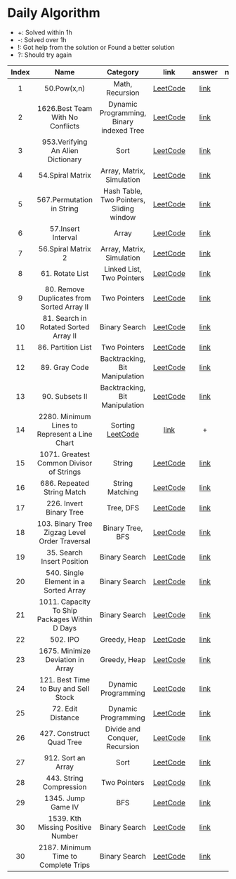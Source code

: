 # Daily Algorithm

- +: Solved within 1h
- -: Solved over 1h
- !: Got help from the solution or Found a better solution
- ?: Should try again

|Index|Name|Category|link|answer|note|
|:---:|:---:|:---:|:---:|:---:|:---:|
| 1   | 50.Pow(x,n) | Math, Recursion | [LeetCode](https://leetcode.com/problems/powx-n/description/) | [link](https://github.com/limjiyoon/Daily_Algorithm/blob/main/leetcode/50_pow.py) | + |
| 2   | 1626.Best Team With No Conflicts | Dynamic Programming, Binary indexed Tree | [LeetCode](https://leetcode.com/problems/best-team-with-no-conflicts/description/) | [link](https://github.com/limjiyoon/Daily_Algorithm/blob/main/leetcode/1626_best_team_with_no_conflicts.py) | +! |
| 3   | 953.Verifying An Alien Dictionary | Sort | [LeetCode](https://leetcode.com/problems/verifying-an-alien-dictionary/description/) | [link](https://github.com/limjiyoon/Daily_Algorithm/blob/main/leetcode/953_verifying_an_alien_dictionary.py) | + |
| 4   | 54.Spiral Matrix | Array, Matrix, Simulation | [LeetCode](https://leetcode.com/problems/spiral-matrix/description/) | [link](https://github.com/limjiyoon/Daily_Algorithm/blob/main/leetcode/54_spiral_matrix.py) | +! |
| 5   | 567.Permutation in String| Hash Table, Two Pointers, Sliding window | [LeetCode](https://leetcode.com/problems/permutation-in-string/description/) | [link](https://github.com/limjiyoon/Daily_Algorithm/blob/main/leetcode/567_permutation_in_string.py) | + |
| 6   | 57.Insert Interval| Array | [LeetCode](https://leetcode.com/problems/insert-interval/description/) | [link](https://github.com/limjiyoon/Daily_Algorithm/blob/main/leetcode/57_insert_interval.py) | + |
| 7   | 56.Spiral Matrix 2| Array, Matrix, Simulation | [LeetCode](https://leetcode.com/problems/spiral-matrix-ii/description/) | [link](https://github.com/limjiyoon/Daily_Algorithm/blob/main/leetcode/56_spiral_matrix_2.py) | +! |
| 8   | 61. Rotate List| Linked List, Two Pointers | [LeetCode](https://leetcode.com/problems/rotate-list/description/) | [link](https://github.com/limjiyoon/Daily_Algorithm/blob/main/leetcode/61_rotate_list.py) | + |
| 9   | 80. Remove Duplicates from Sorted Array II | Two Pointers | [LeetCode](https://leetcode.com/problems/remove-duplicates-from-sorted-array-ii/description/) | [link](https://github.com/limjiyoon/Daily_Algorithm/blob/main/leetcode/80_remove_duplicates_from_sorted_array_2.py) | +! |
| 10   | 81. Search in Rotated Sorted Array II | Binary Search | [LeetCode](https://leetcode.com/problems/search-in-rotated-sorted-array-ii/description/) | [link](https://github.com/limjiyoon/Daily_Algorithm/blob/main/leetcode/81_search_in_roated_sorted_array_2.py) | +! |
| 11   | 86. Partition List | Two Pointers | [LeetCode](https://leetcode.com/problems/search-in-rotated-sorted-array-ii/description/) | [link](https://github.com/limjiyoon/Daily_Algorithm/blob/main/leetcode/86_partition_list.py) | + |
| 12   | 89. Gray Code | Backtracking, Bit Manipulation | [LeetCode](https://leetcode.com/problems/gray-code/description/) | [link](https://github.com/limjiyoon/Daily_Algorithm/blob/main/leetcode/89_gray_code.py) | + |
| 13   | 90. Subsets II | Backtracking, Bit Manipulation | [LeetCode](https://leetcode.com/problems/subsets-ii/description/) | [link](https://github.com/limjiyoon/Daily_Algorithm/blob/main/leetcode/90_subsets_2.py) | + |
| 14   | 2280. Minimum Lines to Represent a Line Chart | Sorting [LeetCode](https://leetcode.com/problems/minimum-lines-to-represent-a-line-chart/description/) | [link](https://github.com/limjiyoon/Daily_Algorithm/blob/main/leetcode/2280_minimum_lines_to_represent_a_line_chart.py) | + |
| 15   | 1071. Greatest Common Divisor of Strings | String | [LeetCode](https://leetcode.com/problems/greatest-common-divisor-of-strings/description/) | [link](https://github.com/limjiyoon/Daily_Algorithm/blob/main/leetcode/1071_greatest_common_divisor_of_strings.py) | + |
| 16   | 686. Repeated String Match | String Matching | [LeetCode](https://leetcode.com/problems/repeated-string-match/description/) | [link](https://github.com/limjiyoon/Daily_Algorithm/blob/main/leetcode/686_repeated_string_match.py) | + |
| 17   | 226. Invert Binary Tree | Tree, DFS | [LeetCode](https://leetcode.com/problems/invert-binary-tree/description/) | [link](https://github.com/limjiyoon/Daily_Algorithm/blob/main/leetcode/226_invert_binary_tree.py) | + |
| 18   | 103. Binary Tree Zigzag Level Order Traversal | Binary Tree, BFS | [LeetCode](https://leetcode.com/problems/binary-tree-zigzag-level-order-traversal/description/) | [link](https://github.com/limjiyoon/Daily_Algorithm/blob/main/leetcode/103_binary_tree_zigzag_level_order_traversal.py) | + |
| 19   | 35. Search Insert Position | Binary Search | [LeetCode](https://leetcode.com/problems/search-insert-position/description/) | [link](https://github.com/limjiyoon/Daily_Algorithm/blob/main/leetcode/35_search_insert_position.py) | + |
| 20   | 540. Single Element in a Sorted Array | Binary Search | [LeetCode](https://leetcode.com/problems/single-element-in-a-sorted-array/) | [link](https://github.com/limjiyoon/Daily_Algorithm/blob/main/leetcode/540_single_element_in_a_sorted_array.py) | + |
| 21   | 1011. Capacity To Ship Packages Within D Days | Binary Search | [LeetCode](https://leetcode.com/problems/capacity-to-ship-packages-within-d-days/description/) | [link](https://github.com/limjiyoon/Daily_Algorithm/blob/main/leetcode/1011_capacity_to_ship_packages_within_d_days.py) | + |
| 22   | 502. IPO | Greedy, Heap | [LeetCode](https://leetcode.com/problems/ipo/description/) | [link](https://github.com/limjiyoon/Daily_Algorithm/blob/main/leetcode/502_ipo.py) | + |
| 23   | 1675. Minimize Deviation in Array | Greedy, Heap | [LeetCode](https://leetcode.com/problems/minimize-deviation-in-array/description/) | [link](https://github.com/limjiyoon/Daily_Algorithm/blob/main/leetcode/1675_minimize_deviation_in_array.py) | - |
| 24   | 121. Best Time to Buy and Sell Stock | Dynamic Programming | [LeetCode](https://leetcode.com/problems/best-time-to-buy-and-sell-stock/) | [link](https://github.com/limjiyoon/Daily_Algorithm/blob/main/leetcode/121_best_time_to_buy_and_sell_stock.py) | + |
| 25   | 72. Edit Distance | Dynamic Programming | [LeetCode](https://leetcode.com/problems/edit-distance/description/) | [link](https://github.com/limjiyoon/Daily_Algorithm/blob/main/leetcode/72_edit_distance.py) | -! |
| 26   | 427. Construct Quad Tree | Divide and Conquer, Recursion | [LeetCode](https://leetcode.com/problems/construct-quad-tree/description/) | [link](https://github.com/limjiyoon/Daily_Algorithm/blob/main/leetcode/427_construct_quad_tree.py) | + |
| 27   | 912. Sort an Array | Sort | [LeetCode](https://leetcode.com/problems/sort-an-array/description/) | [link](https://github.com/limjiyoon/Daily_Algorithm/blob/main/leetcode/912_sort_an_array.py) | + |
| 28   | 443. String Compression | Two Pointers | [LeetCode](https://leetcode.com/problems/string-compression/description/) | [link](https://github.com/limjiyoon/Daily_Algorithm/blob/main/leetcode/443_string_compression.py) | + |
| 29   | 1345. Jump Game IV | BFS | [LeetCode](https://leetcode.com/problems/jump-game-iv/description/) | [link](https://github.com/limjiyoon/Daily_Algorithm/blob/main/leetcode/1345_jump_game_4.py) | + |
| 30   | 1539. Kth Missing Positive Number | Binary Search | [LeetCode](https://leetcode.com/problems/kth-missing-positive-number/description/) | [link](https://github.com/limjiyoon/Daily_Algorithm/blob/main/leetcode/1539_kth_missing_positive_number.py) | + |
| 30   | 2187. Minimum Time to Complete Trips | Binary Search | [LeetCode](https://leetcode.com/problems/minimum-time-to-complete-trips/description/) | [link](https://github.com/limjiyoon/Daily_Algorithm/blob/main/leetcode/2187_minimum_time_to_complete_trips.py) | + |
